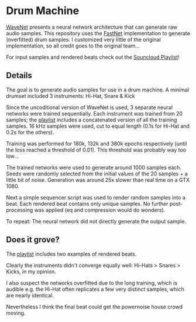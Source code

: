 # Drum Machine

[WaveNet](https://deepmind.com/blog/wavenet-generative-model-raw-audio/) presents a neural network architecture that can generate raw audio samples.
This repository uses the [FastNet](https://github.com/tomlepaine/fast-wavenet) implementation to generate (overfitted) drum samples.
I customized very little of the original implementation, so all credit goes to the original team...

For input samples and rendered beats check out the [Souncloud Playlist](https://soundcloud.com/oouuli/sets/drummachine)!

## Details

The goal is to generate audio samples for use in a drum machine.
A minimal drumset included 3 instruments: Hi-Hat, Snare & Kick

Since the uncoditional version of WaveNet is used, 3 separate
neural networks were trained sequentially.
Each instrument was trained from 20 samples; the [playlist](https://soundcloud.com/oouuli/sets/drummachine) includes a concatenated version of all the training samples. 16 kHz samples were used, cut to equal length (0.1s for Hi-Hat and 0.2s for the others).

Training was performed for 180k, 132k and 380k epochs respectively
(until the loss reached a threshold of 0.01).
This threshold was probably way too low...

The trained networks were used to generate around 1000 samples each.
Seeds were randomly selected from the initial values of the 20 samples +
a little bit of noise. Generation was around 25x slower than real time on a GTX 1080.

Next a simple sequencer script was used to render random samples into a beat.
Each rendered beat contains only unique samples.
No further post-processing was applied (eq and compression would do wonders).

To repeat: The neural network did not directly generate the output sample.


## Does it grove?

The [playlist](https://soundcloud.com/oouuli/sets/drummachine) includes two examples of rendered beats.

Clearly the instruments didn't converge equally well:
Hi-Hats > Snares > Kicks, in my opinion.

I also suspect the networks overfitted due to the long training, which is audible e.g. the Hi-Hat often replicates a few very distinct samples, which are nearly identical.

Nevertheless I think the final beat could get the powernoise house crowd moving.
